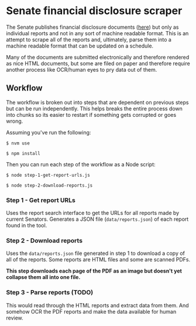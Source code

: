 # Senate financial disclosure scraper

The Senate publishes financial disclosure documents ([here](https://efdsearch.senate.gov/search/)) but only as individual reports and not in any sort of machine readable format. This is an attempt to scrape all of the reports and, ultimately, parse them into a machine readable format that can be updated on a schedule.

Many of the documents are submitted electronically and therefore rendered as nice HTML documents, but some are filed on paper and therefore require another process like OCR/human eyes to pry data out of them.

## Workflow

The workflow is broken out into steps that are dependent on previous steps but can be run independently. This helps breaks the entire process down into chunks so its easier to restart if something gets corrupted or goes wrong.

Assuming you've run the following:

`$ nvm use`

`$ npm install`

Then you can run each step of the workflow as a Node script:

`$ node step-1-get-report-urls.js`

`$ node step-2-download-reports.js`

### Step 1 - Get report URLs

Uses the report search interface to get the URLs for all reports made by current Senators. Generates a JSON file (`data/reports.json`) of each report found in the tool.

### Step 2 - Download reports

Uses the `data/reports.json` file generated in step 1 to download a copy of all of the reports. Some reports are HTML files and some are scanned PDFs.

**This step downloads each page of the PDF as an image but doesn't yet collapse them all into one file.**

### Step 3 - Parse reports **(TODO)**

This would read through the HTML reports and extract data from them. And somehow OCR the PDF reports and make the data available for human review.